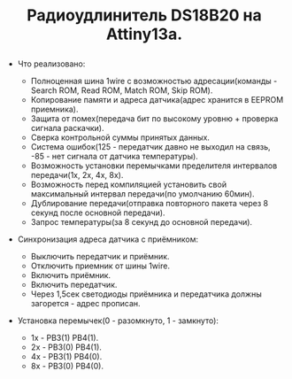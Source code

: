# <p align="center">Радиоудлинитель DS18B20 на Attiny13a.</p> 

- Что реализовано:
  - Полноценная шина 1wire с возможностью адресации(команды - Search ROM, Read ROM, Match ROM, Skip ROM).
  - Копирование памяти и адреса датчика(адрес хранится в EEPROM приемника).
  - Защита от помех(передача бит по высокому уровню + проверка сигнала раскачки).
  - Сверка контрольной суммы принятых данных.
  - Система ошибок(125 - передатчик давно не выходил на связь, -85 - нет сигнала от датчика температуры).
  - Возможность установки перемычками пределителя интервалов передачи(1x, 2x, 4x, 8x).
  - Возможность перед компиляцией установить свой максимальный интервал передачи(по умолчанию 60мин).
  - Дублирование передачи(отправка повторного пакета через 8 секунд после основной передачи).
  - Запрос температуры(за 8 секунд до основной передачи).
  
- Синхронизация адреса датчика с приёмником:
  - Выключить передатчик и приёмник.
  - Отключить приемник от шины 1wire.
  - Включить приёмник.
  - Включить передатчик.
  - Через 1,5сек светодиоды приёмника и передатчика должны загорется - адрес прописан.
  
- Установка перемычек(0 - разомкнуто, 1 - замкнуто):
  - 1x - PB3(1) PB4(1).
  - 2x - PB3(0) PB4(1).
  - 4x - PB3(1) PB4(0).
  - 8x - PB3(0) PB4(0).

